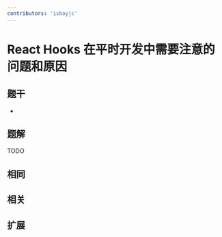 ```yaml
---
contributors: 'isboyjc'
---
```


# React Hooks 在平时开发中需要注意的问题和原因


## 题干

- 



## 题解

<!-- ::: details 点我查看题解 -->

  TODO

<!-- ::: -->



## 相同


## 相关


## 扩展

